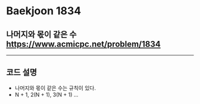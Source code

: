Baekjoon 1834
=============
나머지와 몫이 같은 수  <https://www.acmicpc.net/problem/1834>
---------------
- - -
## 코드 설명
- 나머지와 몫이 같은 수는 규칙이 있다.
- N + 1, 2(N + 1), 3(N + 1) ... 
